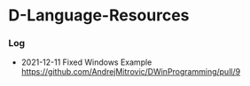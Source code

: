# D-Language-Resources


### Log
* 2021-12-11 Fixed Windows Example https://github.com/AndrejMitrovic/DWinProgramming/pull/9
